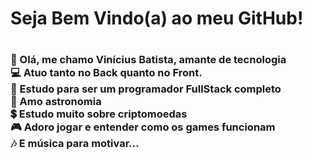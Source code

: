 <h1>Seja Bem Vindo(a) ao meu GitHub!<h1>

 <h3>
 🤖 Olá, me chamo Vinícius Batista, amante de tecnologia <br>
 💻 Atuo tanto no Back quanto no Front. <br>
 📱 Estudo para ser um programador FullStack completo <br>
 🚀 Amo astronomia <br>
 💲 Estudo muito sobre criptomoedas <br>
 🎮 Adoro jogar e entender como os games funcionam <br>
 🎶  E música para motivar... <br>
</h3>


